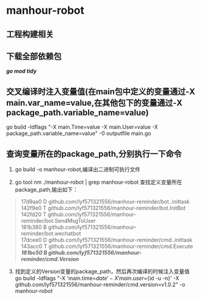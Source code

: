 # manhour-robot

## 工程构建相关

## 下载全部依赖包

***go mod tidy***

## 交叉编译时注入变量值(在main包中定义的变量通过-X main.var_name=value,在其他包下的变量通过-X package_path.variable_name=value)

go build -ldflags "-X main.Time=value -X main.User=value -X package_path.variable_name=value" -0 outputfile main.go

## 查询变量所在的package_path,分别执行一下命令

1. go build -o manhour-robot,编译出二进制可执行文件

2. go tool nm ./manhour-robot | grep manhour-robot 查找定义变量所在package_path,输出如下：

> 17d9aa0 D github.com/lyf571321556/manhour-reminder/bot..inittask   
> 142f9e0 T github.com/lyf571321556/manhour-reminder/bot.InitBot   
> 142fd20 T github.com/lyf571321556/manhour-reminder/bot.SendMsgToUser   
> 181b380 B github.com/lyf571321556/manhour-reminder/bot.wechatbot   
> 17dcee0 D github.com/lyf571321556/manhour-reminder/cmd..inittask   
> 143acc0 T github.com/lyf571321556/manhour-reminder/cmd.Execute   
> ***181bc50 B github.com/lyf571321556/manhour-reminder/cmd.Version***

3. 找到定义的Version变量的package_path，然后再次编译的时候注入变量值   
   go build -ldflags "-X 'main.time=${date}' -X 'main.user=${id -u -n}' -X
   github.com/lyf571321556/manhour-reminder/cmd.version=v1.0.2"  -o manhour-robot   